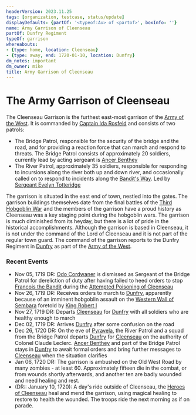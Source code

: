 ```yaml
---
headerVersion: 2023.11.25
tags: [organization, testcase, status/update]
displayDefaults: {partOf: '<typeof:Au> of <partof>', boxInfo: ''}
name: Army Garrison of Cleenseau
partOf: Dunfry Regiment
typeOf: garrison
whereabouts:
- {type: home, location: Cleenseau}
- {type: away, end: 1720-01-10, location: Dunfry}
dm_notes: important
dm_owner: mike
title: Army Garrison of Cleenseau
---
```

# The Army Garrison of Cleenseau

The Cleenseau Garrison is the furthest east-most garrison of the [Army of the West](<./army-of-the-west.md>). It is commanded by [Captain Ida Rosfeld](<../../people/sembarans/ida-rosfeld.md>) and consists of two patrols:

* The Bridge Patrol, responsible for the security of the bridge and the road, and for providing a reaction force that can march and respond to threats. The Bridge Patrol consists of approximately 20 soldiers, currently lead by acting sergeant is [Ancer Benthey](<../../people/sembarans/ancer-benthey.md>)
* The River Patrol, approximately 35 soldiers, responsible for responding to incursions along the river both up and down river, and occasionally called on to respond to incidents along the [Bandit's Way](<../../gazetteer/greater-sembara/roads/bandit-s-way.md>). Led by [Sergeant Evelyn Totteridge](<../../people/sembarans/eveyln-totteridge.md>)

The garrison is situated in the east end of town, nestled into the gates. The garrison buildings themselves date from the final battles of the [Third Hobgoblin War](<../../history/third-hobgoblin-war-sembara.md>) and the members of the garrison have a proud history as Cleenseau was a key staging point during the hobgoblin wars. The garrison is much diminished from its heyday, but there is a lot of pride in the historical accomplishments.  Although the garrison is based in Cleenseau, it is not under the command of the Lord of Cleenseau and it is not part of the regular town guard. The command of the garrison reports to the Dunfry Regiment in [Dunfry](<../../gazetteer/greater-sembara/sembara/western-marches/dunfry.md>) as part of the [Army of the West](<./army-of-the-west.md>).
### Recent Events

* Nov 05, 1719 DR: [Odo Cordwaner](<../../people/sembarans/odo-cordwaner.md>) is dismissed as Sergeant of the Bridge Patrol for dereliction of duty after having failed to heed orders to stop [Francois the Bandit](<../../people/sembarans/francois-the-bandit.md>) during the [Attempted Poisoning of Cleenseau](<../../events/1700s/1719/11/attempted-poisoning-of-cleenseau.md>)
* Nov 26, 1719 DR: Receives orders to march to [Dunfry](<../../gazetteer/greater-sembara/sembara/western-marches/dunfry.md>), apparently because of an imminent hobgoblin assault on the [Western Wall of Sembara](<../../gazetteer/greater-sembara/sembara/western-marches/western-wall-of-sembara.md>) foretold by [King Robert I](<../../people/historical-figures/sembaran-royalty/robert-i.md>)
* Nov 27, 1719 DR: Departs [Cleenseau](<../../gazetteer/greater-sembara/sembara/barony-of-aveil/cleenseau-region/cleenseau/cleenseau.md>) for [Dunfry](<../../gazetteer/greater-sembara/sembara/western-marches/dunfry.md>) with all soldiers who are healthy enough to march
* Dec 02, 1719 DR: Arrives [Dunfry](<../../gazetteer/greater-sembara/sembara/western-marches/dunfry.md>) after some confusion on the road
* Dec 26, 1720 DR: On the eve of [Pyravela](<../../time/holidays-and-festivals/pyravela.md>), the River Patrol and a squad from the Bridge Patrol departs [Dunfry](<../../gazetteer/greater-sembara/sembara/western-marches/dunfry.md>) for [Cleenseau](<../../gazetteer/greater-sembara/sembara/barony-of-aveil/cleenseau-region/cleenseau/cleenseau.md>) on the authority of Colonel Claude Leclerc. [Ancer Benthey](<../../people/sembarans/ancer-benthey.md>) and part of the Bridge Patrol stays in [Dunfry](<../../gazetteer/greater-sembara/sembara/western-marches/dunfry.md>) to await formal orders and bring further messages to [Cleenseau](<../../gazetteer/greater-sembara/sembara/barony-of-aveil/cleenseau-region/cleenseau/cleenseau.md>) when the situation clarifies
* Jan 06, 1720 DR: The garrison is ambushed on the Old West Road by many zombies - at least 60. Approximately fifteen die in the combat, or from wounds shortly afterwards, and another ten are badly wounded and need healing and rest.
* (DR:: January 10, 1720): A day's ride outside of Cleenseau, the [Heroes of Cleenseau](<../../people/pcs/cleenseau/heroes-of-cleenseau.md>) heal and mend the garrison, using magical healing to restore to health the wounded. The troops ride the next morning as if on parade.






